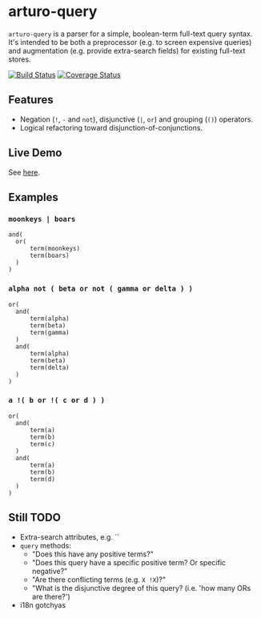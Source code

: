 # arturo-query

`arturo-query` is a parser for a simple, boolean-term full-text query syntax. It's intended to be both a preprocessor (e.g. to screen expensive queries) and augmentation (e.g. provide extra-search fields) for existing full-text stores.

[![Build Status](https://travis-ci.org/maxvu/arturo-query.svg?branch=master)](https://travis-ci.org/maxvu/arturo-query)
[![Coverage Status](https://coveralls.io/repos/github/maxvu/arturo-query/badge.svg?branch=master)](https://coveralls.io/github/maxvu/arturo-query?branch=master)

## Features

* Negation (`!`, `-` and `not`), disjunctive (`|`, `or`) and grouping (`()`) operators.
* Logical refactoring toward disjunction-of-conjunctions.

## Live Demo

See [here](https://maxvu.github.io/arturo-query/).

## Examples

### `moonkeys | boars`
```
and(
  or(
      term(moonkeys)
      term(boars)
  )
)
```

### `alpha not ( beta or not ( gamma or delta ) )`
```
or(
  and(
      term(alpha)
      term(beta)
      term(gamma)
  )
  and(
      term(alpha)
      term(beta)
      term(delta)
  )
)
```


### `a !( b or !( c or d ) )`
```
or(
  and(
      term(a)
      term(b)
      term(c)
  )
  and(
      term(a)
      term(b)
      term(d)
  )
)
```

## Still TODO

* Extra-search attributes, e.g. ``
* `query` methods:
   * "Does this have any positive terms?"
   * "Does this query have a specific positive term? Or specific negative?"
   * "Are there conflicting terms (e.g. `X !X`)?"
   * "What is the disjunctive degree of this query? (i.e. 'how many ORs are there?')
* i18n gotchyas



